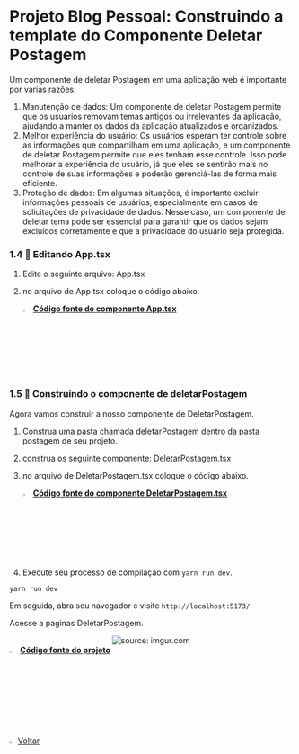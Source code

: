 ﻿<h1>Projeto Blog Pessoal: Construindo a template do Componente Deletar Postagem</h1>

Um componente de deletar Postagem em uma aplicação web é importante por várias razões:

1. Manutenção de dados: Um componente de deletar Postagem permite que os usuários removam temas antigos ou irrelevantes da aplicação, ajudando a manter os dados da aplicação atualizados e organizados.
2. Melhor experiência do usuário: Os usuários esperam ter controle sobre as informações que compartilham em uma aplicação, e um componente de deletar Postagem permite que eles tenham esse controle. Isso pode melhorar a experiência do usuário, já que eles se sentirão mais no controle de suas informações e poderão gerenciá-las de forma mais eficiente.
3. Proteção de dados: Em algumas situações, é importante excluir informações pessoais de usuários, especialmente em casos de solicitações de privacidade de dados. Nesse caso, um componente de deletar tema pode ser essencial para garantir que os dados sejam excluídos corretamente e que a privacidade do usuário seja protegida.

<h3>1.4 👣 Editando App.tsx </h3>

1. Edite o seguinte arquivo: App.tsx

2. no arquivo de App.tsx coloque o código abaixo.

   <div align="left"><img src="https://i.imgur.com/JACNZiR.png" title="source: imgur.com" width="3%"/> <a href="https://github.com/LucasCapSilva/blog-pessoal-react-2023/blob/deletar-postagem-template/src/App.tsx" target="_blank"><b>Código fonte do componente App.tsx</b></a> 

<h3>1.5 👣 Construindo o componente de deletarPostagem </h3>

Agora vamos construir a nosso componente de DeletarPostagem.

1. Construa uma pasta chamada deletarPostagem dentro da pasta postagem de seu projeto.

2. construa os seguinte componente: DeletarPostagem.tsx

3. no arquivo de DeletarPostagem.tsx coloque o código abaixo.

   <div align="left"><img src="https://i.imgur.com/JACNZiR.png" title="source: imgur.com" width="3%"/> <a href="https://github.com/LucasCapSilva/blog-pessoal-react-2023/blob/deletar-postagem-template/src/components/postagens/deletarPostagem/deletarPostagem.tsx" target="_blank"><b>Código fonte do componente DeletarPostagem.tsx</b></a> 


4. Execute seu processo de compilação com `yarn run dev`.

```
yarn run dev
```

Em seguida, abra seu navegador e visite `http://localhost:5173/`. 

Acesse a paginas DeletarPostagem.

<div align="center"><img src="https://i.imgur.com/3t6ttqy.png" title="source: imgur.com" /></div>

<div align="left"><img src="https://i.imgur.com/JACNZiR.png" title="source: imgur.com" width="3%"/> <a href="https://github.com/LucasCapSilva/blog-pessoal-react-2023/tree/deletar-postagem-template" target="_blank"><b>Código fonte do projeto</b></a></div>

<br />

 <br />

<div align="left"><a href="README.md"><img src="https://i.imgur.com/XMgF3gl.png" title="source: imgur.com" width="3%"/>Voltar</a></div>



